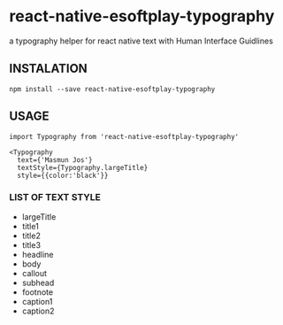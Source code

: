 # react-native-esoftplay-typography
a typography helper for react native text with Human Interface Guidlines

## INSTALATION
```
npm install --save react-native-esoftplay-typography
```
## USAGE
```
import Typography from 'react-native-esoftplay-typography'

<Typography
  text={'Masmun Jos'}
  textStyle={Typography.largeTitle}
  style={{color:'black'}}
```
### LIST OF TEXT STYLE
- largeTitle
- title1
- title2
- title3
- headline
- body
- callout
- subhead
- footnote
- caption1
- caption2
